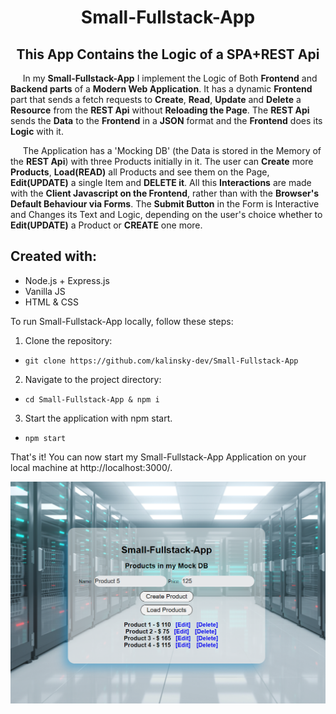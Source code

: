 <h1 align="center">Small-Fullstack-App</h1>
<h2 align="center">This App Contains the Logic of a SPA+REST Api</h2>

&nbsp; &nbsp; &nbsp;In my **Small-Fullstack-App** I implement the Logic of Both **Frontend** and **Backend parts** of a **Modern Web Application**. It has a dynamic **Frontend** part that sends a fetch requests to **Create**, **Read**, **Update** and **Delete** a **Resource** from the **REST Api** without **Reloading the Page**. The **REST Api** sends the **Data** to the **Frontend** in a **JSON** format and the **Frontend** does its **Logic** with it.

&nbsp; &nbsp; &nbsp;The Application has a 'Mocking DB' (the Data is stored in the Memory of the **REST Api**) with three Products initially in it. The user can **Create** more **Products**, **Load(READ)** all Products and see them on the Page, **Edit(UPDATE)** a single Item and **DELETE it**. All this **Interactions** are made with the **Client Javascript on the Frontend**, rather than with the **Browser's Default Behaviour via Forms**. 
The **Submit Button** in the Form is Interactive and Changes its Text and Logic, depending on the user's choice whether to **Edit(UPDATE)** a Product or **CREATE** one more. 

## Created with:

- Node.js + Express.js
- Vanilla JS
- HTML & CSS

To run Small-Fullstack-App locally, follow these steps:

1.  Clone the repository:

-   `git clone https://github.com/kalinsky-dev/Small-Fullstack-App`

2.   Navigate to the project directory:

-  `cd Small-Fullstack-App & npm i`

3.  Start the application with npm start.

- `npm start`

That's it! You can now start my Small-Fullstack-App Application on your local machine at http://localhost:3000/.

![app](./screenshots/Server.png)